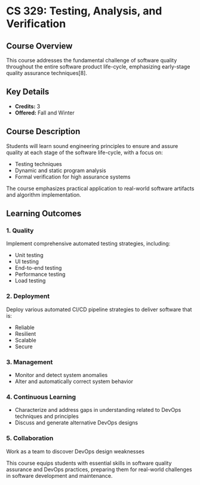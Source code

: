 # CS 329: Testing, Analysis, and Verification

## Course Overview
This course addresses the fundamental challenge of software quality throughout the entire software product life-cycle, emphasizing early-stage quality assurance techniques[8].

## Key Details
- **Credits:** 3
- **Offered:** Fall and Winter

## Course Description
Students will learn sound engineering principles to ensure and assure quality at each stage of the software life-cycle, with a focus on:
- Testing techniques
- Dynamic and static program analysis
- Formal verification for high assurance systems

The course emphasizes practical application to real-world software artifacts and algorithm implementation.

## Learning Outcomes

### 1. Quality
Implement comprehensive automated testing strategies, including:
- Unit testing
- UI testing
- End-to-end testing
- Performance testing
- Load testing

### 2. Deployment
Deploy various automated CI/CD pipeline strategies to deliver software that is:
- Reliable
- Resilient
- Scalable
- Secure

### 3. Management
- Monitor and detect system anomalies
- Alter and automatically correct system behavior

### 4. Continuous Learning
- Characterize and address gaps in understanding related to DevOps techniques and principles
- Discuss and generate alternative DevOps designs

### 5. Collaboration
Work as a team to discover DevOps design weaknesses

This course equips students with essential skills in software quality assurance and DevOps practices, preparing them for real-world challenges in software development and maintenance.
